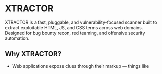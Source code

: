 # **XTRACTOR**
XTRACTOR is a fast, pluggable, and vulnerability-focused scanner built to extract exploitable HTML, JS, and CSS terms across web domains. Designed for bug bounty recon, red teaming, and offensive security automation.

## **Why XTRACTOR?**
- Web applications expose clues through their markup — things like <script>, onerror, or target="_blank" can signal real risks.

- XTRACTOR automates the detection and classification of these indicators, allowing ethical hackers to focus on chaining attack vectors instead of manually reviewing source code.

## **Key Capabilities**
- 🔍 Scans single or multiple domains

- 📦 Modular VULN_MAP system (HTML, JS, CSS, PHP, SQL)

- 🧠 Links each found term to its possible vulnerability type

- 🛡 Detects missing headers like Content-Security-Policy and X-Frame-Options

- 🎨 Color-coded terminal output with optional file report

- 🧩 Easily extensible for other languages or frameworks

---
## Usage

```python
python3 xtractor.py -html -js -css -a -U urls.txt -o report.txt
```
## Options:

- -h, --help  show this help message and exit
- -html       Scan HTML terms
- -js         Scan JavaScript terms
- -css        Scan CSS terms
- -a          Scan all additional languages and logic maps
- -u U        Single URL to scan
- -U U        File containing list of URLs
- -o O        Output file to save results
